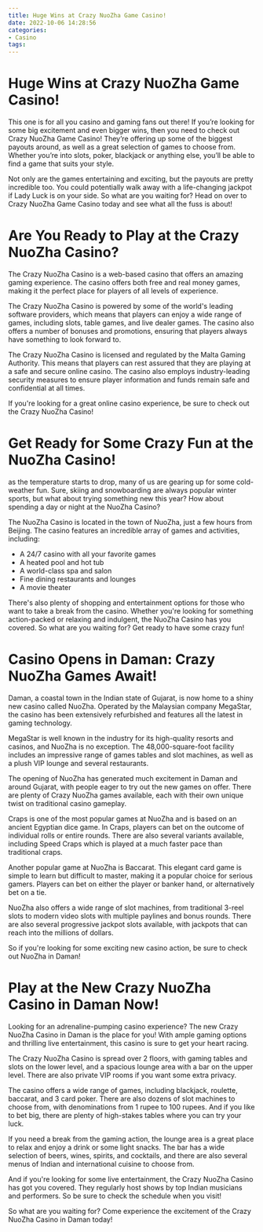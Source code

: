 ```yaml
---
title: Huge Wins at Crazy NuoZha Game Casino!
date: 2022-10-06 14:28:56
categories:
- Casino
tags:
---
```



#  Huge Wins at Crazy NuoZha Game Casino!

This one is for all you casino and gaming fans out there! If you’re looking for some big excitement and even bigger wins, then you need to check out Crazy NuoZha Game Casino! They’re offering up some of the biggest payouts around, as well as a great selection of games to choose from. Whether you’re into slots, poker, blackjack or anything else, you’ll be able to find a game that suits your style.

Not only are the games entertaining and exciting, but the payouts are pretty incredible too. You could potentially walk away with a life-changing jackpot if Lady Luck is on your side. So what are you waiting for? Head on over to Crazy NuoZha Game Casino today and see what all the fuss is about!

#  Are You Ready to Play at the Crazy NuoZha Casino?

The Crazy NuoZha Casino is a web-based casino that offers an amazing gaming experience. The casino offers both free and real money games, making it the perfect place for players of all levels of experience.

The Crazy NuoZha Casino is powered by some of the world's leading software providers, which means that players can enjoy a wide range of games, including slots, table games, and live dealer games. The casino also offers a number of bonuses and promotions, ensuring that players always have something to look forward to.

The Crazy NuoZha Casino is licensed and regulated by the Malta Gaming Authority. This means that players can rest assured that they are playing at a safe and secure online casino. The casino also employs industry-leading security measures to ensure player information and funds remain safe and confidential at all times.

If you're looking for a great online casino experience, be sure to check out the Crazy NuoZha Casino!

#  Get Ready for Some Crazy Fun at the NuoZha Casino!
 as the temperature starts to drop, many of us are gearing up for some cold-weather fun. Sure, skiing and snowboarding are always popular winter sports, but what about trying something new this year? How about spending a day or night at the NuoZha Casino?

The NuoZha Casino is located in the town of NuoZha, just a few hours from Beijing. The casino features an incredible array of games and activities, including:

- A 24/7 casino with all your favorite games
- A heated pool and hot tub
- A world-class spa and salon
- Fine dining restaurants and lounges
- A movie theater

There's also plenty of shopping and entertainment options for those who want to take a break from the casino. Whether you're looking for something action-packed or relaxing and indulgent, the NuoZha Casino has you covered. So what are you waiting for? Get ready to have some crazy fun!

#  Casino Opens in Daman: Crazy NuoZha Games Await!

Daman, a coastal town in the Indian state of Gujarat, is now home to a shiny new casino called NuoZha. Operated by the Malaysian company MegaStar, the casino has been extensively refurbished and features all the latest in gaming technology.

MegaStar is well known in the industry for its high-quality resorts and casinos, and NuoZha is no exception. The 48,000-square-foot facility includes an impressive range of games tables and slot machines, as well as a plush VIP lounge and several restaurants.

The opening of NuoZha has generated much excitement in Daman and around Gujarat, with people eager to try out the new games on offer. There are plenty of Crazy NuoZha games available, each with their own unique twist on traditional casino gameplay.

Craps is one of the most popular games at NuoZha and is based on an ancient Egyptian dice game. In Craps, players can bet on the outcome of individual rolls or entire rounds. There are also several variants available, including Speed Craps which is played at a much faster pace than traditional craps.

Another popular game at NuoZha is Baccarat. This elegant card game is simple to learn but difficult to master, making it a popular choice for serious gamers. Players can bet on either the player or banker hand, or alternatively bet on a tie.

NuoZha also offers a wide range of slot machines, from traditional 3-reel slots to modern video slots with multiple paylines and bonus rounds. There are also several progressive jackpot slots available, with jackpots that can reach into the millions of dollars.

So if you're looking for some exciting new casino action, be sure to check out NuoZha in Daman!

#  Play at the New Crazy NuoZha Casino in Daman Now!

Looking for an adrenaline-pumping casino experience? The new Crazy NuoZha Casino in Daman is the place for you! With ample gaming options and thrilling live entertainment, this casino is sure to get your heart racing.

The Crazy NuoZha Casino is spread over 2 floors, with gaming tables and slots on the lower level, and a spacious lounge area with a bar on the upper level. There are also private VIP rooms if you want some extra privacy.

The casino offers a wide range of games, including blackjack, roulette, baccarat, and 3 card poker. There are also dozens of slot machines to choose from, with denominations from 1 rupee to 100 rupees. And if you like to bet big, there are plenty of high-stakes tables where you can try your luck.

If you need a break from the gaming action, the lounge area is a great place to relax and enjoy a drink or some light snacks. The bar has a wide selection of beers, wines, spirits, and cocktails, and there are also several menus of Indian and international cuisine to choose from.

And if you're looking for some live entertainment, the Crazy NuoZha Casino has got you covered. They regularly host shows by top Indian musicians and performers. So be sure to check the schedule when you visit!

So what are you waiting for? Come experience the excitement of the Crazy NuoZha Casino in Daman today!